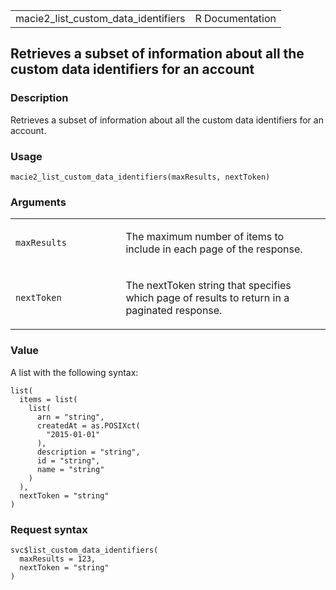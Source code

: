 <table style="width: 100%;">
<tbody>
<tr class="odd">
<td>macie2_list_custom_data_identifiers</td>
<td style="text-align: right;">R Documentation</td>
</tr>
</tbody>
</table>

## Retrieves a subset of information about all the custom data identifiers for an account

### Description

Retrieves a subset of information about all the custom data identifiers
for an account.

### Usage

    macie2_list_custom_data_identifiers(maxResults, nextToken)

### Arguments

<table>
<colgroup>
<col style="width: 35%" />
<col style="width: 65%" />
</colgroup>
<tbody>
<tr class="odd">
<td><code
id="macie2_list_custom_data_identifiers_:_maxResults">maxResults</code></td>
<td><p>The maximum number of items to include in each page of the
response.</p></td>
</tr>
<tr class="even">
<td><code
id="macie2_list_custom_data_identifiers_:_nextToken">nextToken</code></td>
<td><p>The nextToken string that specifies which page of results to
return in a paginated response.</p></td>
</tr>
</tbody>
</table>

### Value

A list with the following syntax:

    list(
      items = list(
        list(
          arn = "string",
          createdAt = as.POSIXct(
            "2015-01-01"
          ),
          description = "string",
          id = "string",
          name = "string"
        )
      ),
      nextToken = "string"
    )

### Request syntax

    svc$list_custom_data_identifiers(
      maxResults = 123,
      nextToken = "string"
    )
